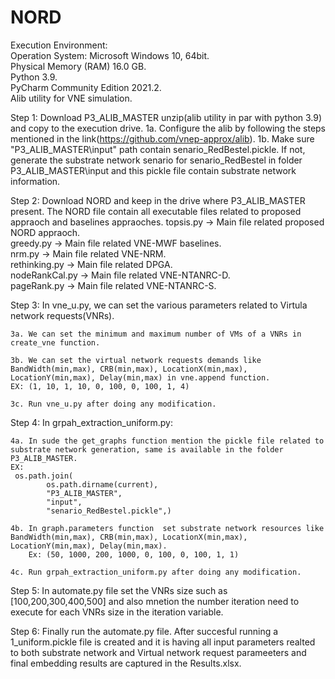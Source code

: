# NORD
Execution Environment:<br />
Operation System: Microsoft Windows 10, 64bit.<br />
Physical Memory (RAM)	16.0 GB. <br />
Python 3.9. <br />
PyCharm Community Edition 2021.2. <br />
Alib utility for VNE simulation.  <br />





Step 1: Download P3_ALIB_MASTER unzip(alib utility in par with python 3.9)  and copy to the execution drive. 
	1a. Configure the alib by following the steps mentioned in the link(https://github.com/vnep-approx/alib).
	1b. Make sure "P3_ALIB_MASTER\input" path contain  senario_RedBestel.pickle. If not, generate the substrate network senario for senario_RedBestel in folder P3_ALIB_MASTER\input and this pickle file contain substrate network information. 

Step 2: Download NORD and keep in the drive where P3_ALIB_MASTER  present. The NORD file contain all executable files related to proposed appraoch and baselines appraoches.
	topsis.py -> Main file related proposed NORD appraoch.<br />
	greedy.py -> Main file related VNE-MWF baselines.<br />
	nrm.py	  -> Main file related VNE-NRM. <br /> 
	rethinking.py -> Main file related DPGA. <br />
	nodeRankCal.py -> Main file related VNE-NTANRC-D. <br />
	pageRank.py -> Main file related VNE-NTANRC-S. <br />


Step 3: In vne_u.py,  we can set the various parameters related to Virtula network requests(VNRs).

	3a. We can set the minimum and maximum number of VMs of a VNRs in create_vne function.
	
	3b. We can set the virtual network requests demands like BandWidth(min,max), CRB(min,max), LocationX(min,max), LocationY(min,max), Delay(min,max) in vne.append function. 
	EX: (1, 10, 1, 10, 0, 100, 0, 100, 1, 4) 

	3c. Run vne_u.py after doing any modification.


Step 4: In grpah_extraction_uniform.py:

	4a. In sude the get_graphs function mention the pickle file related to substrate network generation, same is available in the folder P3_ALIB_MASTER.
	EX:
	 os.path.join(
            os.path.dirname(current),
            "P3_ALIB_MASTER",
            "input",
            "senario_RedBestel.pickle",)

	4b. In graph.parameters function  set substrate network resources like BandWidth(min,max), CRB(min,max), LocationX(min,max), LocationY(min,max), Delay(min,max). 
		Ex: (50, 1000, 200, 1000, 0, 100, 0, 100, 1, 1)

	4c. Run grpah_extraction_uniform.py after doing any modification.

Step 5: In automate.py file set the VNRs size such as [100,200,300,400,500] and also mnetion the number iteration need to execute for each VNRs size in the iteration variable.

Step 6: Finally run the automate.py file. After succesful running a 1_uniform.pickle file is created and it is having all input parameters realted to both substrate network and Virtual network request parameeters and final embedding results are captured in the Results.xlsx.


